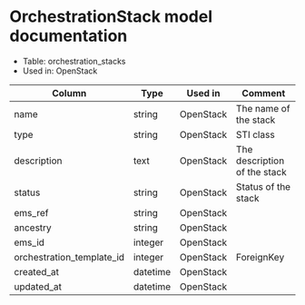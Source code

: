 ---
---
# OrchestrationStack model documentation

* Table: orchestration_stacks
* Used in: OpenStack

| Column                    | Type      | Used in           | Comment |
| ------------------------- | --------- | ----------------- | ------- |
| name                      | string    | OpenStack         | The name of the stack |
| type                      | string    | OpenStack         | STI class |
| description               | text      | OpenStack         | The description of the stack |
| status                    | string    | OpenStack         | Status of the stack |
| ems_ref                   | string    | OpenStack         |         |
| ancestry                  | string    | OpenStack         |         |
| ems_id                    | integer   | OpenStack         |         |
| orchestration_template_id | integer   | OpenStack         | ForeignKey |
| created_at                | datetime  | OpenStack         |         |
| updated_at                | datetime  | OpenStack         |         |
